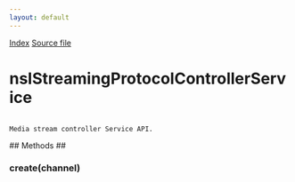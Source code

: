```yaml
---
layout: default
---
```

<div id='links'><a href="../index.html">Index</a>
<a href="http://dxr.mozilla.org/mozilla-central/source/netwerk/base/public/nsIStreamingProtocolService.idl">Source file</a>
</div>

# nsIStreamingProtocolControllerService #
<code>  
Media stream controller Service API.  
  
</code>
## Methods ##

### create(channel) ###
